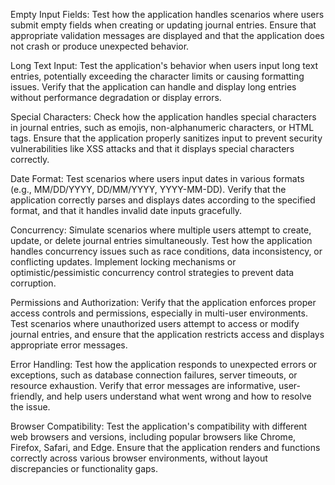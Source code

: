 Empty Input Fields: Test how the application handles scenarios where users submit empty fields when creating or updating journal entries. Ensure that appropriate validation messages are displayed and that the application does not crash or produce unexpected behavior.

Long Text Input: Test the application's behavior when users input long text entries, potentially exceeding the character limits or causing formatting issues. Verify that the application can handle and display long entries without performance degradation or display errors.

Special Characters: Check how the application handles special characters in journal entries, such as emojis, non-alphanumeric characters, or HTML tags. Ensure that the application properly sanitizes input to prevent security vulnerabilities like XSS attacks and that it displays special characters correctly.

Date Format: Test scenarios where users input dates in various formats (e.g., MM/DD/YYYY, DD/MM/YYYY, YYYY-MM-DD). Verify that the application correctly parses and displays dates according to the specified format, and that it handles invalid date inputs gracefully.

Concurrency: Simulate scenarios where multiple users attempt to create, update, or delete journal entries simultaneously. Test how the application handles concurrency issues such as race conditions, data inconsistency, or conflicting updates. Implement locking mechanisms or optimistic/pessimistic concurrency control strategies to prevent data corruption.

Permissions and Authorization: Verify that the application enforces proper access controls and permissions, especially in multi-user environments. Test scenarios where unauthorized users attempt to access or modify journal entries, and ensure that the application restricts access and displays appropriate error messages.

Error Handling: Test how the application responds to unexpected errors or exceptions, such as database connection failures, server timeouts, or resource exhaustion. Verify that error messages are informative, user-friendly, and help users understand what went wrong and how to resolve the issue.

Browser Compatibility: Test the application's compatibility with different web browsers and versions, including popular browsers like Chrome, Firefox, Safari, and Edge. Ensure that the application renders and functions correctly across various browser environments, without layout discrepancies or functionality gaps.
